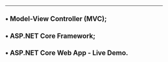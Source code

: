 -------------------------------------
• Model-View Controller (MVC);
-----------------------------------------
• ASP.NET Core Framework;
------------------------------------------

• ASP.NET Core Web App - Live Demo.
----------------------------------------------
